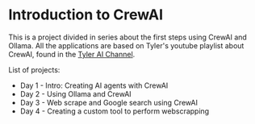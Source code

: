 # Introduction to CrewAI

This is a project divided in series about the first steps using CrewAI and Ollama. All the applications are based on Tyler's youtube playlist about CrewAI, found in the [Tyler AI Channel](https://bit.ly/4gZOwZ9).

List of projects:
- Day 1 - Intro: Creating AI agents with CrewAI
- Day 2 - Using Ollama and CrewAI 
- Day 3 - Web scrape and Google search using CrewAI
- Day 4 - Creating a custom tool to perform webscrapping